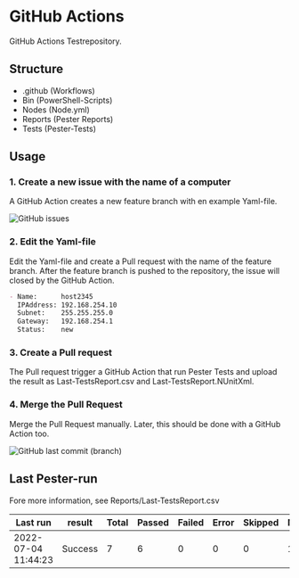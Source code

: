 # GitHub Actions

GitHub Actions Testrepository.

## Structure

- .github (Workflows)
- Bin (PowerShell-Scripts)
- Nodes (Node.yml)
- Reports (Pester Reports)
- Tests (Pester-Tests)

## Usage

### 1. Create a new issue with the name of a computer

A GitHub Action creates a new feature branch with en example Yaml-file. 

![GitHub issues](https://img.shields.io/github/issues-raw/tinuwalther/actionstest)

### 2. Edit the Yaml-file

Edit the Yaml-file and create a Pull request with the name of the feature branch. After the feature branch is pushed to the repository, the issue will closed by the GitHub Action.

````markdown
- Name:      host2345
  IPAddress: 192.168.254.10
  Subnet:    255.255.255.0
  Gateway:   192.168.254.1
  Status:    new
 ````

### 3. Create a Pull request

The Pull request trigger a GitHub Action that run Pester Tests and upload the result as Last-TestsReport.csv and Last-TestsReport.NUnitXml.

### 4. Merge the Pull Request

Merge the Pull Request manually. Later, this should be done with a GitHub Action too.

![GitHub last commit (branch)](https://img.shields.io/github/last-commit/tinuwalther/actionstest/main)

## Last Pester-run

Fore more information, see Reports/Last-TestsReport.csv

Last run|result|Total|Passed|Failed|Error|Skipped|NotRun
-|-|-|-|-|-|-|-
2022-07-04 11:44:23|Success|7|6|0|0|0|1